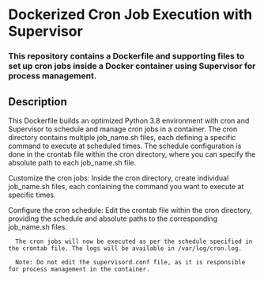 # Dockerized Cron Job Execution with Supervisor

### This repository contains a Dockerfile and supporting files to set up cron jobs inside a Docker container using Supervisor for process management.

## Description
This Dockerfile builds an optimized Python 3.8 environment with cron and Supervisor to schedule and manage cron jobs in a container. The cron directory contains multiple job_name.sh files, each defining a specific command to execute at scheduled times. The schedule configuration is done in the crontab file within the cron directory, where you can specify the absolute path to each job_name.sh file.



Customize the cron jobs:
      Inside the cron directory, create individual job_name.sh files, each containing the command you want to execute at specific times.


Configure the cron schedule:
      Edit the crontab file within the cron directory, providing the schedule and absolute paths to the corresponding job_name.sh files.


      The cron jobs will now be executed as per the schedule specified in the crontab file. The logs will be available in /var/log/cron.log.

      Note: Do not edit the supervisord.conf file, as it is responsible for process management in the container.

